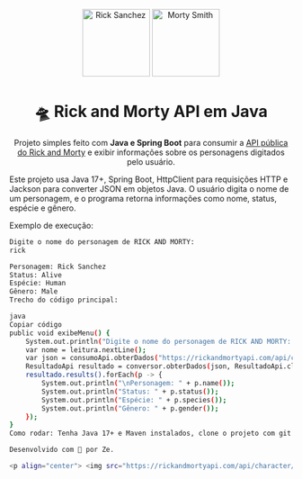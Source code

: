 <p align="center">
  <img src="https://rickandmortyapi.com/api/character/avatar/1.jpeg" width="120" alt="Rick Sanchez">
  <img src="https://rickandmortyapi.com/api/character/avatar/2.jpeg" width="120" alt="Morty Smith">
</p>

<h1 align="center">🛸 Rick and Morty API em Java</h1>
<p align="center">Projeto simples feito com <b>Java e Spring Boot</b> para consumir a <a href="https://rickandmortyapi.com/">API pública do Rick and Morty</a> e exibir informações sobre os personagens digitados pelo usuário.</p>

Este projeto usa Java 17+, Spring Boot, HttpClient para requisições HTTP e Jackson para converter JSON em objetos Java. O usuário digita o nome de um personagem, e o programa retorna informações como nome, status, espécie e gênero.

Exemplo de execução:

```bash
Digite o nome do personagem de RICK AND MORTY:
rick

Personagem: Rick Sanchez
Status: Alive
Espécie: Human
Gênero: Male
Trecho do código principal:

java
Copiar código
public void exibeMenu() {
    System.out.println("Digite o nome do personagem de RICK AND MORTY: ");
    var nome = leitura.nextLine();
    var json = consumoApi.obterDados("https://rickandmortyapi.com/api/character/?name=" + nome.replace(" ", "+"));
    ResultadoApi resultado = conversor.obterDados(json, ResultadoApi.class);
    resultado.results().forEach(p -> {
        System.out.println("\nPersonagem: " + p.name());
        System.out.println("Status: " + p.status());
        System.out.println("Espécie: " + p.species());
        System.out.println("Gênero: " + p.gender());
    });
}
Como rodar: Tenha Java 17+ e Maven instalados, clone o projeto com git clone https://github.com/seuusuario/rick-and-morty-api-java.git e execute mvn spring-boot:run.

Desenvolvido com 💚 por Ze.

<p align="center"> <img src="https://rickandmortyapi.com/api/character/avatar/3.jpeg" width="100" alt="Summer Smith"> <img src="https://rickandmortyapi.com/api/character/avatar/4.jpeg" width="100" alt="Beth Smith"> <img src="https://rickandmortyapi.com/api/character/avatar/5.jpeg" width="100" alt="Jerry Smith"> </p> ```
